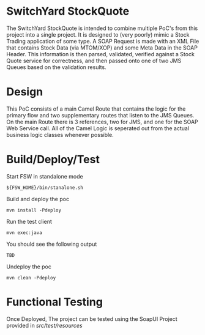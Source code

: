 SwitchYard StockQuote
=======

The SwitchYard StockQuote is intended to combine multiple PoC's from this project into a single project. It is designed to (very poorly) mimic a Stock Trading application of some type. A SOAP Request is made with an XML File that contains Stock Data (via MTOM/XOP) and some Meta Data in the SOAP Header. This information is then parsed, validated, verified against a Stock Quote service for correctness, and then passed onto one of two JMS Queues based on the validation results.

Design
======
This PoC consists of a main Camel Route that contains the logic for the primary flow and two supplementary routes that listen to the JMS Queues. On the main Route there is 3 references, two for JMS, and one for the SOAP Web Service call. All of the Camel Logic is seperated out from the actual business logic classes whenever possible.

Build/Deploy/Test
======
Start FSW in standalone mode

    ${FSW_HOME}/bin/stanalone.sh

Build and deploy the poc

	mvn install -Pdeploy

Run the test client

	mvn exec:java

You should see the following output

    TBD

Undeploy the poc

	mvn clean -Pdeploy


Functional Testing
======
Once Deployed, The project can be tested using the SoapUI Project provided in *src/test/resources*
